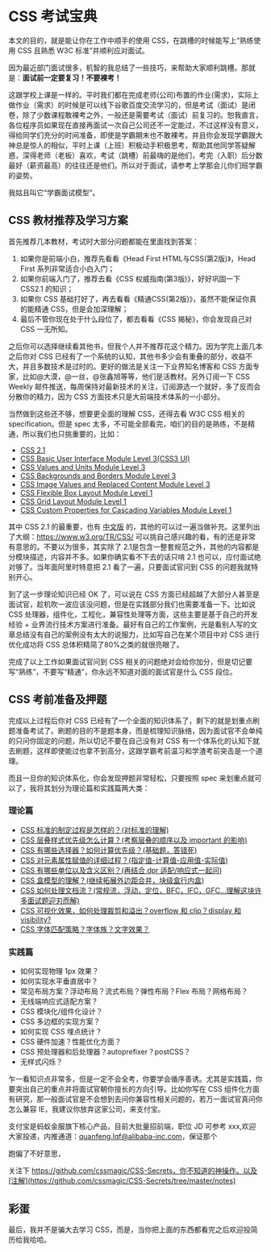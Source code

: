 # CSS 考试宝典
本文的目的，就是能让你在工作中顺手的使用 CSS，在跳槽的时候能写上“熟练使用 CSS 且熟悉 W3C 标准”并顺利应对面试。

因为最近部门面试很多，机智的我总结了一些技巧，来帮助大家顺利跳槽。那就是：**面试前一定要复习！不要裸考！**

这跟学校上课是一样的。平时我们都在完成老师(公司)布置的作业(需求)，实际上做作业（需求）的时候是可以线下谷歌百度交流学习的，但是考试（面试）是闭卷，除了少数课程敢裸考之外，一般还是需要考试（面试）前复习的。恕我直言，各位程序员如果现在直接再面试一次自己公司还不一定能过，不过这样没有意义，得给同学们充分的时间准备，即使是学霸期末也不敢裸考。并且你会发现学霸跟大神总是惊人的相似，平时上课（上班）积极动手积极思考，帮助其他同学答疑解惑，深得老师（老板）喜欢，考试（跳槽）前最嗨的是他们，考完（入职）后分数最好（薪资最高）的往往还是他们。所以对于面试，请参考上学那会儿你们班学霸的姿势。

我姑且叫它“学霸面试模型”。

## CSS 教材推荐及学习方案
首先推荐几本教材，考试时大部分问题都能在里面找到答案：

1. 如果你是前端小白，推荐先看看《Head First HTML与CSS(第2版)》，Head First 系列非常适合小白入门；
2. 如果你前端入门了，推荐去看《CSS 权威指南(第3版)》，好好巩固一下 CSS2.1 的知识；
3. 如果你 CSS 基础打好了，再去看看《精通CSS(第2版)》，虽然不能保证你真的能精通 CSS，但是会加深理解；
4. 最后不管你现在处于什么段位了，都去看看《CSS 揭秘》，你会发现自己对 CSS 一无所知。

之后你可以选择继续看其他书，但我个人并不推荐花这个精力。因为学完上面几本之后你对 CSS 已经有了一个系统的认知，其他书多少会有重叠的部分，收益不大，并且多数技术是过时的。更好的做法是关注一下业界知名博客和 CSS 方面专家，比如@大漠，@一丝，@张鑫旭等等，他们是活教材。另外订阅一下 CSS Weekly 邮件推送，每周保持对最新技术的关注，订阅源选一个就好，多了反而会分散你的精力，因为 CSS 方面技术只是大前端技术体系的一小部分。

当然做到这些还不够，想要更全面的理解 CSS，还得去看 W3C CSS 相关的 specification。但是 spec 太多，不可能全部看完，咱们的目的是熟练，不是精通，所以我们也只挑重要的，比如：

- [CSS 2.1](https://www.w3.org/TR/2011/REC-CSS2-20110607/)
- [CSS Basic User Interface Module Level 3(CSS3 UI)](https://www.w3.org/TR/css-ui-3/)
- [CSS Values and Units Module Level 3](https://www.w3.org/TR/css-values-3/)
- [CSS Backgrounds and Borders Module Level 3](https://www.w3.org/TR/css-backgrounds-3/)
- [CSS Image Values and Replaced Content Module Level 3](https://www.w3.org/TR/css3-images/)
- [CSS Flexible Box Layout Module Level 1](https://www.w3.org/TR/css-flexbox-1/)
- [CSS Grid Layout Module Level 1](https://www.w3.org/TR/css-grid-1/)
- [CSS Custom Properties for Cascading Variables Module Level 1](https://www.w3.org/TR/css-variables-1/)

其中 CSS 2.1 的最重要，也有 [中文版](https://github.com/ayqy/CSS2-1) 的，其他的可以过一遍当做补充。这里列出了大纲：https://www.w3.org/TR/CSS/ 可以挑自己感兴趣的看，有的还是非常有意思的。不要以为很多，其实除了 2.1是包含一整套规范之外，其他的内容都是分模块描述，内容并不多。如果你确实看不下去的话只啃 2.1 也可以，应付面试绝对够了。当年面阿里时特意把 2.1 看了一遍，只要面试官问到 CSS 的问题我就特别开心。

到了这一步理论知识已经 OK 了，可以说在 CSS 方面已经超越了大部分人甚至是面试官，趁机吹一波应该没问题，但是在实践部分我们也需要准备一下。比如说 CSS 处理器，组件化，工程化，兼容性处理等方面，这些主要是基于自己的开发经验 + 业界流行技术方案进行准备。最好有自己的工作案例，光是看别人写的文章总结没有自己的案例没有太大的说服力，比如写自己在某个项目中对 CSS 进行优化成功将 CSS 总体积精简了80%之类的就很亮眼了。

完成了以上工作如果面试官问到 CSS 相关的问题绝对会给你加分，但是切记要写“熟练”，不要写“精通”，你永远不知道对面的面试官是什么 CSS 段位。

## CSS 考前准备及押题
完成以上过程后你对 CSS 已经有了一个全面的知识体系了，剩下的就是划重点刷题准备考试了。刷题的目的不是题本身，而是梳理知识脉络，因为面试官不会单纯的只问你固定的问题，所以切记不要在自己没有对 CSS 有一个体系化的认知下就去刷题，这样即使能过也拿不到高分，这跟学霸考前温习和学渣考前突击是一个道理。

而且一旦你的知识体系化，你会发现押题非常轻松，只要按照 spec 来划重点就可以了，我将其划分为理论篇和实践篇两大类：

### 理论篇
- [CSS 标准的制定过程是怎样的？(对标准的理解)](http://www.ituring.com.cn/book/tupubarticle/9393)
- [CSS 层叠样式优先级怎么计算？(考察层叠的顺序以及 important 的影响)](http://www.ayqy.net/doc/css2-1/cascade.html)
- [CSS 有哪些选择器？如何计算优先级？(基础题，答错死)](http://www.ayqy.net/doc/css2-1/selector.html)
- [CSS 对元素属性赋值的详细过程？(指定值-计算值-应用值-实际值)](http://www.ayqy.net/doc/css2-1/cascade.html)
- [CSS 有哪些单位以及含义区别？(再结合 dpr 适配/响应式一起问)]()
- [CSS 盒模型的理解？(继续拓展外边距合并，块级盒行内盒)](http://www.ayqy.net/doc/css2-1/box.html)
- [CSS 如何处理文档流？(常规流，浮动，定位，BFC，IFC，GFC...理解这块许多面试题迎刃而解)](http://www.ayqy.net/doc/css2-1/visuren.html)
- [CSS 可视化效果，如何处理裁剪和溢出？overflow 和 clip？display 和 visibility?](http://www.ayqy.net/doc/css2-1/visufx.html)
- [CSS 字体匹配策略？字体族？文字效果？](http://www.ayqy.net/doc/css2-1/fonts.html)

### 实践篇
- 如何实现物理 1px 效果？
- 如何实现水平垂直居中？
- 常见布局方案？浮动布局？流式布局？弹性布局？Flex 布局？网格布局？
- 无线端响应式适配方案？
- CSS 模块化/组件化设计？
- CSS 多边框的实现方案？
- 如何实现 CSS 埋点统计？
- CSS 硬件加速？性能优化方面？
- CSS 预处理器和后处理器？autoprefixer？postCSS？
- 无样式闪烁？

乍一看知识点非常多，但是一定不会全考，你要学会循序善诱。尤其是实践篇，你要突出自己的重点并将面试官朝你擅长的方向引导。比如你写在 CSS 组件化方面有研究，那一般面试官是不会想到去问你兼容性相关问题的，若万一面试官真问你怎么兼容 IE，我建议你放弃这家公司，来支付宝。

支付宝是蚂蚁金服旗下核心产品，目前大批量招前端，职位 JD 可参考 xxx,欢迎大家投递，内推通道：quanfeng.lqf@alibaba-inc.com，保证那个

跑偏了不好意思，

关注下 https://github.com/cssmagic/CSS-Secrets，你不知道的神操作。以及[注解](https://github.com/cssmagic/CSS-Secrets/tree/master/notes)

## 彩蛋
最后，我并不是骗大去学习 CSS，而是，当你把上面的东西都看完之后欢迎投简历给我哈哈。

